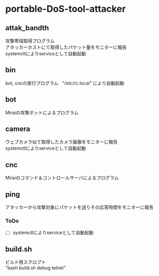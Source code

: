 # portable-DoS-tool-attacker   
## attak_bandth   
攻撃帯域取得プログラム   
アタッカーホストにて取得したパケット量をモニターに報告   
systemctlによりserviceとして自動起動   
## bin   
bot, cncの実行プログラム   
"/etc/rc.local" により自動起動 
## bot   
Miraiの攻撃ボットによるプログラム   
## camera   
ウェブカメラ似て取得したカメラ画像をモニターに報告   
systemctlによりserviceとして自動起動 
## cnc   
Miraiのコマンド＆コントロールサーバによるプログラム   
## ping   
アタッカーから攻撃対象にパケットを送りその応答時間をモニターに報告 
### ToDo   
* [ ] systemctlによりserviceとして自動起動 
## build.sh   
ビルド用スクロプト   
"bash build.sh debug telnet"
